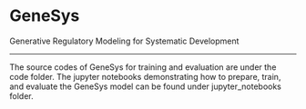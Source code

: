 # GeneSys
Generative Regulatory Modeling for Systematic Development

---
The source codes of GeneSys for training and evaluation are under the code folder.
The jupyter notebooks demonstrating how to prepare, train, and evaluate the GeneSys model can be found under jupyter_notebooks folder.
